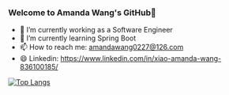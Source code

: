 ### Welcome to Amanda Wang's GitHub👋

<!--
**Amanda-WangXiao/Amanda-WangXiao** is a ✨ _special_ ✨ repository because its `README.md` (this file) appears on your GitHub profile.

Here are some ideas to get you started:

- 🔭 I’m currently working on ...
- 🌱 I’m currently learning ...
- 👯 I’m looking to collaborate on ...
- 🤔 I’m looking for help with ...
- 💬 Ask me about ...
- 📫 How to reach me: ...
- 😄 Pronouns: ...
- ⚡ Fun fact: ...
-->

- 🔭 I’m currently working as a Software Engineer  
- 🌱 I’m currently learning Spring Boot  
- 📫 How to reach me: amandawang0227@126.com  
- 😄 Linkedin: https://www.linkedin.com/in/xiao-amanda-wang-836100185/  
  
[![Top Langs](https://github-readme-stats.vercel.app/api/top-langs/?username=Amanda-WangXiao&layout=compact)](https://github.com/anuraghazra/github-readme-stats)  
<!--![](https://github-readme-stats.vercel.app/api?username=Amanda-WangXiao)  -->  
